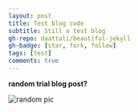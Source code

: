 ```yaml
---
layout: post
title: Test blog code
subtitle: Still a test blog
gh-repo: daattali/beautiful-jekyll
gh-badge: [star, fork, follow]
tags: [test]
comments: true
---
```


**random trial blog post?**

 ![random pic](https://darrendywang.github.io/assets/img/IMG-6821.jpg)


